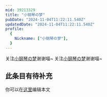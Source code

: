 ```yaml
---
mid: 39213329
title: "小钢琴の梦"
pubDate: "2024-11-04T11:22:11.540Z"
updatedDate: "2024-11-04T11:22:11.540Z"
profile:
  {
    Nickname: ["小钢琴の梦"],
  }
---
```


关注[小钢琴の梦](https://space.bilibili.com/39213329)谢谢喵~ 关注[小钢琴の梦](https://space.bilibili.com/39213329)谢谢喵~

## 此条目有待补充
你可以在[这里](https://github.com/Yuhanawa/VTuber.ICU/edit/master/src/content/v/小钢琴の梦/index.md)编辑本文
